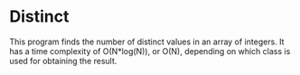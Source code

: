 Distinct
========

This program finds the number of distinct values in an array of integers. It has a time complexity of O(N*log(N)), or O(N), depending on which class is used for obtaining the result.

